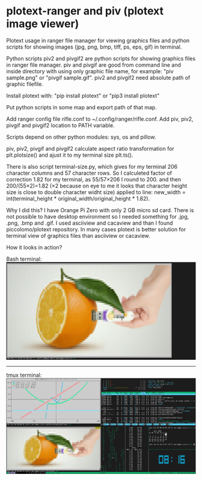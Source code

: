 # plotext-ranger and piv (plotext image viewer)
Plotext usage in ranger file manager for viewing graphics files and python scripts for showing images (jpg, png, bmp, tiff, ps, eps, gif) in terminal.

Python scripts piv2 and pivgif2 are python scripts for showing graphics files in ranger file manager. piv and pivgif are good from command line and inside directory with using only graphic file name, for example: "piv sample.png" or "pivgif sample.gif". piv2 and pivgif2 need absolute path of graphic filefile.

Install plotext with:
  "pip install plotext" or
  "pip3 install plotext"
  
Put python scripts in some map and export path of that map.
  
Add ranger config file rifle.conf to ~/.config/ranger/rifle.conf. Add piv, piv2, pivgif and pivgif2 location to PATH variable.

Scripts depend on other python modules: sys, os and pillow.

piv, piv2, pivgif and pivgif2 calculate aspect ratio transformation for plt.plotsize() and ajust it to my terminal size plt.ts().

There is also script terminal-size.py, which gives for my terminal 206 character columns and 57 character rows. So I calculeted factor of correction 1.82 for my terminal, as 55/57×206 I round to 200. and then 200/(55×2)=1.82 (×2 because on eye to me it looks that character height size is close to double character widht size) applied to line: new_width = int(terminal_height * original_width/original_height * 1.82).

Why I did this?
I have Orange Pi Zero with only 2 GB micro sd card. There is not possible to have desktop environment so I needed something for .jpg, .png, .bmp and .gif.
I used asciiview and cacaview and than I found piccolomo/plotext repository. In many cases plotext is better solution for terminal view of graphics files than asciiview or cacaview.

How it looks in action?

Bash terminal:
![My Image](images/opi_zero_cli_wallpaper.png)

<hr>

tmux terminal:
![My Image](images/opi_zero_lts-tmux.png)

